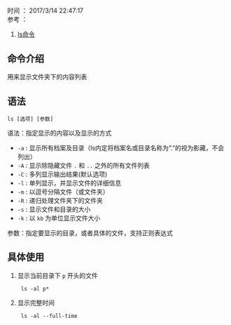 ##
时间 ： 2017/3/14 22:47:17   
参考 ：  
1. [ls命令](http://man.linuxde.net/ls) 

## 命令介绍  
用来显示文件夹下的内容列表

## 语法  
	ls [选项] [参数]
语法：指定显示的内容以及显示的方式
  
 * `-a` : 显示所有档案及目录（ls内定将档案名或目录名称为“.”的视为影藏，不会列出）
 * `-A` : 显示除隐藏文件 `.` 和 `..` 之外的所有文件列表
 * `-C` : 多列显示输出结果(默认选项)
 * `-l` : 单列显示，并显示文件的详细信息
 * `-m` : 以逗号分隔文件（或文件夹） 
 * `-R` : 递归处理文件夹下的文件夹
 * `-s` : 显示文件和目录的大小
 * `-k` : 以 `kb` 为单位显示文件大小

参数：指定要显示的目录，或者具体的文件，支持正则表达式

## 具体使用
1. 显示当前目录下 `p` 开头的文件
	
		ls -al p*
2. 显示完整时间

		ls -al --full-time

	

